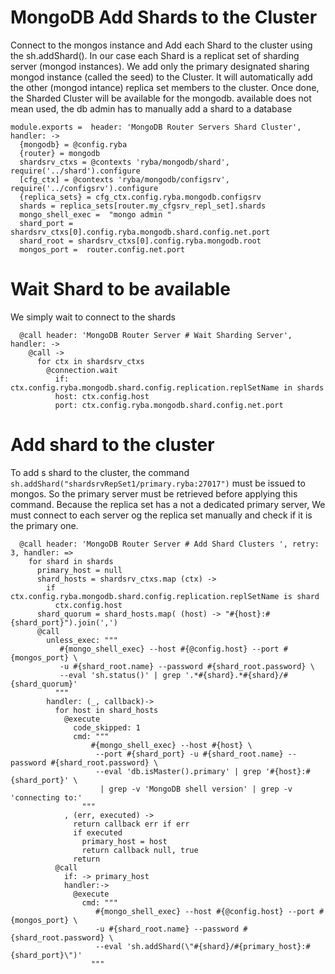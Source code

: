 
# MongoDB Add Shards to the Cluster


 Connect to the mongos instance and Add each Shard to the cluster using the sh.addShard().
 In our case each Shard is a replicat set of sharding server (mongod instances).
 We add only the primary designated sharing mongod instance (called the seed) to the Cluster.
 It will automatically add the other (mongod intance) replica set members to the cluster.
 Once done, the Sharded Cluster will be available for the mongodb.
 available does not mean used, the db admin has to manually add a shard to a database

    module.exports =  header: 'MongoDB Router Servers Shard Cluster', handler: ->
      {mongodb} = @config.ryba
      {router} = mongodb
      shardsrv_ctxs = @contexts 'ryba/mongodb/shard', require('../shard').configure
      [cfg_ctx] = @contexts 'ryba/mongodb/configsrv', require('../configsrv').configure
      {replica_sets} = cfg_ctx.config.ryba.mongodb.configsrv
      shards = replica_sets[router.my_cfgsrv_repl_set].shards
      mongo_shell_exec =  "mongo admin "
      shard_port = shardsrv_ctxs[0].config.ryba.mongodb.shard.config.net.port
      shard_root = shardsrv_ctxs[0].config.ryba.mongodb.root
      mongos_port =  router.config.net.port


# Wait Shard to be available

We simply wait to connect to the shards

      @call header: 'MongoDB Router Server # Wait Sharding Server', handler: ->
        @call ->
          for ctx in shardsrv_ctxs
            @connection.wait
              if:  ctx.config.ryba.mongodb.shard.config.replication.replSetName in shards
              host: ctx.config.host
              port: ctx.config.ryba.mongodb.shard.config.net.port

# Add shard to the cluster

To add s shard to the cluster, the command `sh.addShard("shardsrvRepSet1/primary.ryba:27017")`
must be issued to mongos.
So the primary server must be retrieved before applying this command. Because the replica set has a not a dedicated primary server,
We must connect to each server og the replica set manually and check if it is the primary one.


      @call header: 'MongoDB Router Server # Add Shard Clusters ', retry: 3, handler: =>
        for shard in shards
          primary_host = null
          shard_hosts = shardsrv_ctxs.map (ctx) ->
            if ctx.config.ryba.mongodb.shard.config.replication.replSetName is shard
              ctx.config.host
          shard_quorum = shard_hosts.map( (host) -> "#{host}:#{shard_port}").join(',')
          @call
            unless_exec: """
               #{mongo_shell_exec} --host #{@config.host} --port #{mongos_port} \
               -u #{shard_root.name} --password #{shard_root.password} \
               --eval 'sh.status()' | grep '.*#{shard}.*#{shard}/#{shard_quorum}'
              """
            handler: (_, callback)->
              for host in shard_hosts
                @execute
                  code_skipped: 1
                  cmd: """
                      #{mongo_shell_exec} --host #{host} \
                       --port #{shard_port} -u #{shard_root.name} --password #{shard_root.password} \
                       --eval 'db.isMaster().primary' | grep '#{host}:#{shard_port}' \
                        | grep -v 'MongoDB shell version' | grep -v 'connecting to:'
                    """
                , (err, executed) ->
                  return callback err if err
                  if executed
                    primary_host = host
                    return callback null, true
                  return
              @call
                if: -> primary_host
                handler:->
                  @execute
                    cmd: """
                       #{mongo_shell_exec} --host #{@config.host} --port #{mongos_port} \
                       -u #{shard_root.name} --password #{shard_root.password} \
                       --eval 'sh.addShard(\"#{shard}/#{primary_host}:#{shard_port}\")'
                      """
